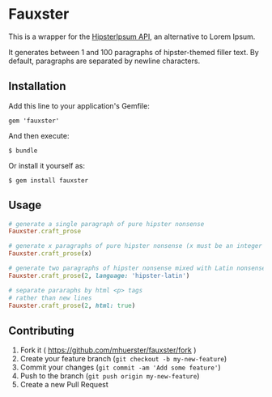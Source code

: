 # Fauxster

This is a wrapper for the [HipsterIpsum API](http://hipsterjesus.com/), an alternative to Lorem Ipsum.

It generates between 1 and 100 paragraphs of hipster-themed filler text. By default, paragraphs are separated by newline characters.

## Installation

Add this line to your application's Gemfile:

    gem 'fauxster'

And then execute:

    $ bundle

Or install it yourself as:

    $ gem install fauxster

## Usage

```ruby
# generate a single paragraph of pure hipster nonsense
Fauxster.craft_prose
```

```ruby
# generate x paragraphs of pure hipster nonsense (x must be an integer between 1 and 100)
Fauxster.craft_prose(x)
```

```ruby
# generate two paragraphs of hipster nonsense mixed with Latin nonsense
Fauxster.craft_prose(2, language: 'hipster-latin')
```

```ruby
# separate pararaphs by html <p> tags
# rather than new lines
Fauxster.craft_prose(2, html: true)
```

## Contributing

1. Fork it ( https://github.com/mhuerster/fauxster/fork )
2. Create your feature branch (`git checkout -b my-new-feature`)
3. Commit your changes (`git commit -am 'Add some feature'`)
4. Push to the branch (`git push origin my-new-feature`)
5. Create a new Pull Request
